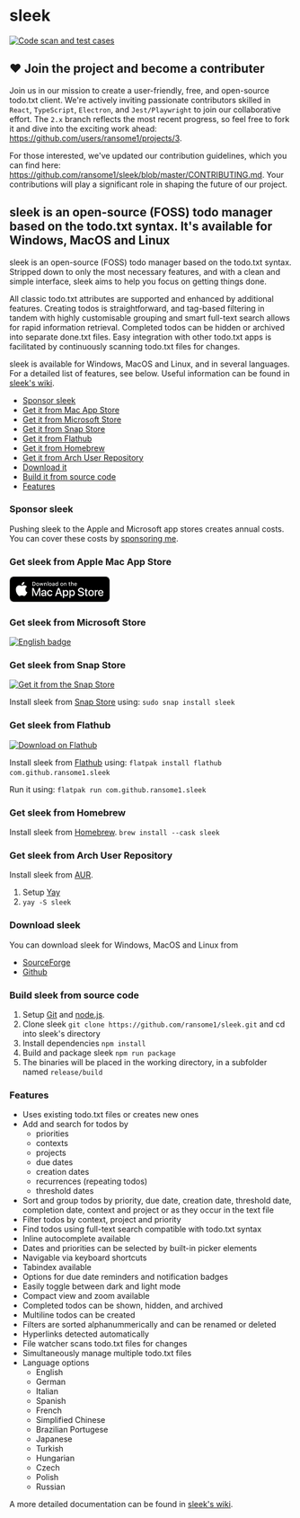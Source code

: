# sleek
[![Code scan and test cases](https://github.com/ransome1/sleek/actions/workflows/code-scan.yml/badge.svg?branch=2.x)](https://github.com/ransome1/sleek/actions/workflows/code-scan.yml)
## ❤️ Join the project and become a contributer
Join us in our mission to create a user-friendly, free, and open-source todo.txt client. We're actively inviting passionate contributors skilled in `React`, `TypeScript`, `Electron`, and `Jest/Playwright` to join our collaborative effort. The `2.x` branch reflects the most recent progress, so feel free to fork it and dive into the exciting work ahead: https://github.com/users/ransome1/projects/3.

For those interested, we've updated our contribution guidelines, which you can find here: https://github.com/ransome1/sleek/blob/master/CONTRIBUTING.md. Your contributions will play a significant role in shaping the future of our project.

## sleek is an open-source (FOSS) todo manager based on the todo.txt syntax. It's available for Windows, MacOS and Linux
sleek is an open-source (FOSS) todo manager based on the todo.txt syntax. Stripped down to only the most necessary features, and with a clean and simple interface, sleek aims to help you focus on getting things done.

All classic todo.txt attributes are supported and enhanced by additional features. Creating todos is straightforward, and tag-based filtering in tandem with highly customisable grouping and smart full-text search allows for rapid information retrieval. Completed todos can be hidden or archived into separate done.txt files. Easy integration with other todo.txt apps is facilitated by continuously scanning todo.txt files for changes.

sleek is available for Windows, MacOS and Linux, and in several languages. For a detailed list of features, see below. Useful information can be found in <a href="https://github.com/ransome1/sleek/wiki">sleek's wiki</a>.

+ [Sponsor sleek](#sponsor-sleek)
+ [Get it from Mac App Store](#get-sleek-from-apple-mac-app-store)
+ [Get it from Microsoft Store](#get-sleek-from-microsoft-store)
+ [Get it from Snap Store](#get-sleek-from-snap-store)
+ [Get it from Flathub](#get-sleek-from-flathub)
+ [Get it from Homebrew](#get-sleek-from-homebrew)
+ [Get it from Arch User Repository](#get-sleek-from-arch-user-repository)
+ [Download it](#download-sleek)
+ [Build it from source code](#build-sleek-from-source-code)
+ [Features](#features)

### Sponsor sleek
Pushing sleek to the Apple and Microsoft app stores creates annual costs. You can cover these costs by <a href="https://github.com/sponsors/ransome1">sponsoring me</a>.

### Get sleek from Apple Mac App Store
<a href="https://apps.apple.com/us/app/sleek-todo-manager/id1614704209" target="blank"><img src='assets/store_badges/Download_on_the_Mac_App_Store.png' alt='Get sleek from Apple Mac App Store' width='180'/></a>

### Get sleek from Microsoft Store
<a href="//www.microsoft.com/store/apps/9NWM2WXF60KR?cid=storebadge&ocid=badge" target="blank"><img src='https://developer.microsoft.com/store/badges/images/English_get-it-from-MS.png' alt='English badge' width='180'/></a>

### Get sleek from Snap Store
[![Get it from the Snap Store](https://snapcraft.io/static/images/badges/en/snap-store-black.svg)](https://snapcraft.io/sleek)

Install sleek from <a href="https://snapcraft.io/sleek" target="blank">Snap Store</a> using: `sudo snap install sleek`

### Get sleek from Flathub
<a href="https://flathub.org/apps/details/com.github.ransome1.sleek" target="blank"><img width='180' alt="Download on Flathub" src="https://flathub.org/assets/badges/flathub-badge-en.png"/></a>

Install sleek from <a href="https://flathub.org/apps/details/com.github.ransome1.sleek" target="blank">Flathub</a> using: `flatpak install flathub com.github.ransome1.sleek`

Run it using: `flatpak run com.github.ransome1.sleek`

### Get sleek from Homebrew
Install sleek from <a href="https://formulae.brew.sh/cask/sleek" target="blank">Homebrew</a>.
`brew install --cask sleek`

### Get sleek from Arch User Repository
Install sleek from <a href="https://aur.archlinux.org/packages/sleek/" target="blank">AUR</a>.
1. Setup <a href="https://github.com/Jguer/yay#installation" target="blank">Yay</a>
2. `yay -S sleek`

### Download sleek
You can download sleek for Windows, MacOS and Linux from
- <a href="https://sourceforge.net/p/sleek/" target="blank">SourceForge</a>
- <a href="https://github.com/ransome1/sleek/releases/latest">Github</a>

### Build sleek from source code
1. Setup <a href="https://docs.github.com/en/github/getting-started-with-github/set-up-git" target="blank">Git</a> and <a href="https://nodejs.org/" target="blank">node.js</a>.
2. Clone sleek `git clone https://github.com/ransome1/sleek.git` and cd into sleek's directory
3. Install dependencies `npm install`
4. Build and package sleek `npm run package`
5. The binaries will be placed in the working directory, in a subfolder named `release/build`

### Features
* Uses existing todo.txt files or creates new ones
* Add and search for todos by
  - priorities
  - contexts
  - projects
  - due dates
  - creation dates
  - recurrences (repeating todos)
  - threshold dates
* Sort and group todos by priority, due date, creation date, threshold date, completion date, context and project or as they occur in the text file
* Filter todos by context, project and priority
* Find todos using full-text search compatible with todo.txt syntax
* Inline autocomplete available
* Dates and priorities can be selected by built-in picker elements 
* Navigable via keyboard shortcuts
* Tabindex available
* Options for due date reminders and notification badges
* Easily toggle between dark and light mode
* Compact view and zoom available
* Completed todos can be shown, hidden, and archived
* Multiline todos can be created
* Filters are sorted alphanummerically and can be renamed or deleted
* Hyperlinks detected automatically
* File watcher scans todo.txt files for changes
* Simultaneously manage multiple todo.txt files
* Language options
  - English
  - German
  - Italian
  - Spanish
  - French
  - Simplified Chinese
  - Brazilian Portugese
  - Japanese
  - Turkish
  - Hungarian
  - Czech
  - Polish
  - Russian

A more detailed documentation can be found in <a href="https://github.com/ransome1/sleek/wiki/">sleek's wiki</a>.